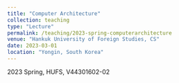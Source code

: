 ```yaml
---
title: "Computer Architecture"
collection: teaching
type: "Lecture"
permalink: /teaching/2023-spring-computerarchitecture
venue: "Hankuk University of Foreign Studies, CS"
date: 2023-03-01
location: "Yongin, South Korea"
---
```


2023 Spring, HUFS, V44301602-02